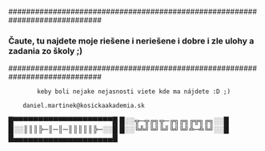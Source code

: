 #############################################################################
###  Čaute, tu najdete moje riešene i neriešene i dobre i zle ulohy a zadania zo školy ;) ###
#############################################################################

			keby boli nejake nejasnosti viete kde ma nájdete :D ;)
		
		daniel.martinek@kosickaakademia.sk
		
█▀▀▀▀▀▀▀▀▀▀▀▀▀▀▀▀▀▀▀▀█
█░░╦─╦╔╗╦─╔╗╔╗╔╦╗╔╗░░█
█░░║║║╠─║─║─║║║║║╠─░░█
█░░╚╩╝╚╝╚╝╚╝╚╝╩─╩╚╝░░█
█▄▄▄▄▄▄▄▄▄▄▄▄▄▄▄▄▄▄▄▄█

